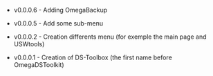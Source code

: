 * v0.0.0.6  -  Adding OmegaBackup

* v0.0.0.5  -  Add some sub-menu

* v0.0.0.2  -  Creation differents menu (for exemple the main page and USWtools)

* v0.0.0.1  -  Creation of DS-Toolbox (the first name before OmegaDSToolkit)
